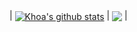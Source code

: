 | <a href="https://github.com/ase1997/github-readme-stats"><img align="center" src="https://github-readme-stats.vercel.app/api?username=ase1997&show_icons=true&include_all_commits=true&theme=gradient&" alt="Khoa's github stats" /></a> | <a href="https://github.com/ase1997/github-readme-stats"><img align="center" src="https://github-readme-stats.vercel.app/api/top-langs/?username=ase1997&theme=gradient" /></a> |
